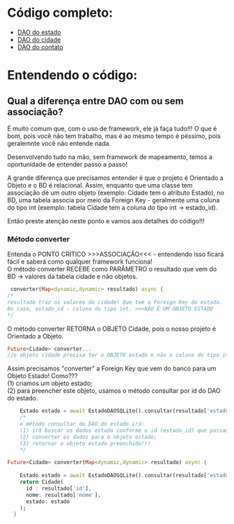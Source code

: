# Código completo:
- [DAO do estado](estado_dao_sqlite.dart)<br>
- [DAO do cidade](cidade_dao_sqlite.dart)<br>
- [DAO do contato](contato_dao_sqlite.dart)<br>

# Entendendo o código:
## Qual a diferença entre DAO com ou sem associação?
<p>É muito comum que, com o uso de framework, ele já faça tudo!!! O que é bom, pois você não tem trabalho, mas é ao mesmo tempo é péssimo, pois geralemnte você não entende nada.</p>
<p>Desenvolvendo tudo na mão, sem framework de mapeamento, temos a oportunidade de entender passo a passo!</p>
<p>A grande diferença que precisamos entender é que o projeto é Orientado a Objeto e o BD é relacional. Assim, enquanto que uma classe tem associação de um outro objeto (exemplo: Cidade tem o atributo Estado), no BD, uma tabela associa por meio da Foreign Key - geralmente uma coluna do tipo int (exemplo: tabela Cidade tem a coluna do tipo int → estado_id).</p>
Então preste atenção neste ponto e vamos aos detalhes do código!!!

### Método converter
Entenda o PONTO CRÍTICO >>>ASSOCIAÇÃO<<< - entendendo isso ficará fácil e saberá como qualquer framework funciona!<br>
O método converter RECEBE como PARÂMETRO o resultado que vem do BD → valores da tabela cidade e não objetos.<br>
```dart
 converter(Map<dynamic,dynamic> resultado) async {
/*
resultado traz os valores da cidade! Que tem a Foreign Key do estado. 
No caso, estado_id - coluna do tipo int. >>>NÃO É UM OBJETO ESTADO
*/
```

O método converter RETORNA o OBJETO Cidade, pois o nosso projeto é Orientado a Objeto.<br>
```dart
Future<Cidade> converter...
//o objeto cidade precisa ter o OBJETO estado e não a coluna do tipo int.
```
Assim precisamos "converter" a Foreign Key que vem do banco para um Objeto Estado! Como???<br>
(1) criamos um objeto estado;<br>
(2) para preencher este objeto, usamos o método consultar por id do DAO do estado.<br>
```dart
    Estado estado = await EstadoDAOSQLite().consultar(resultado['estado_id']);
    /*
    o método consultar do DAO do estado irá:
    (1) irá buscar os dados estado conforme o id (estado_id) que passamos;
    (2) converter os dados para o objeto estado;
    (3) retornar o objeto estado preenchido!!!
    */
```

```dart
Future<Cidade> converter(Map<dynamic,dynamic> resultado) async {
    
    Estado estado = await EstadoDAOSQLite().consultar(resultado['estado_id']);
    return Cidade(
      id : resultado['id'],
      nome: resultado['nome'],
      estado: estado
    );
  }
```
